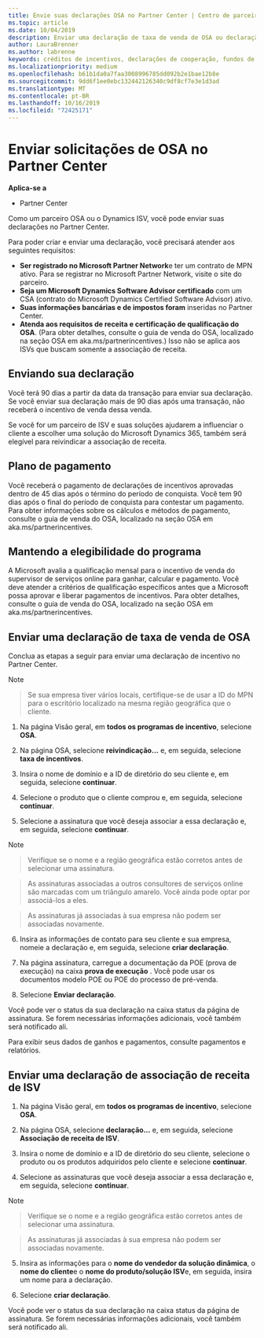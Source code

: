 ```yaml
---
title: Envie suas declarações OSA no Partner Center | Centro de parceiros
ms.topic: article
ms.date: 10/04/2019
description: Enviar uma declaração de taxa de venda de OSA ou declaração de associação de receita de ISV
author: LauraBrenner
ms.author: labrenne
keywords: créditos de incentivos, declarações de cooperação, fundos de cooperação, OSA, ISV, associação de receita
ms.localizationpriority: medium
ms.openlocfilehash: b61b1da0a7faa3008996785dd092b2e1bae12b8e
ms.sourcegitcommit: 9dd6f1ee0ebc132442126340c9df8cf7e3e1d3ad
ms.translationtype: MT
ms.contentlocale: pt-BR
ms.lasthandoff: 10/16/2019
ms.locfileid: "72425171"
---
```

# <a name="submit-your-osa-claims-in-partner-center"></a>Enviar solicitações de OSA no Partner Center

**Aplica-se a**

-  Partner Center

Como um parceiro OSA ou o Dynamics ISV, você pode enviar suas declarações no Partner Center. 

Para poder criar e enviar uma declaração, você precisará atender aos seguintes requisitos: 
-   **Ser registrado no Microsoft Partner Network**e ter um contrato de MPN ativo. Para se registrar no Microsoft Partner Network, visite o site do parceiro. 
-   **Seja um Microsoft Dynamics Software Advisor certificado** com um CSA (contrato do Microsoft Dynamics Certified Software Advisor) ativo. 
-   **Suas informações bancárias e de impostos foram** inseridas no Partner Center. 
-   **Atenda aos requisitos de receita e certificação de qualificação do OSA**. (Para obter detalhes, consulte o guia de venda do OSA, localizado na seção OSA em aka.ms/partnerincentives.) Isso não se aplica aos ISVs que buscam somente a associação de receita. 

## <a name="submitting-your-claim"></a>Enviando sua declaração

Você terá 90 dias a partir da data da transação para enviar sua declaração. Se você enviar sua declaração mais de 90 dias após uma transação, não receberá o incentivo de venda dessa venda. 

Se você for um parceiro de ISV e suas soluções ajudarem a influenciar o cliente a escolher uma solução do Microsoft Dynamics 365, também será elegível para reivindicar a associação de receita.   

## <a name="payment-schedule"></a>Plano de pagamento

Você receberá o pagamento de declarações de incentivos aprovadas dentro de 45 dias após o término do período de conquista. Você tem 90 dias após o final do período de conquista para contestar um pagamento. Para obter informações sobre os cálculos e métodos de pagamento, consulte o guia de venda do OSA, localizado na seção OSA em aka.ms/partnerincentives.

## <a name="maintaining-your-program-eligibility"></a>Mantendo a elegibilidade do programa

A Microsoft avalia a qualificação mensal para o incentivo de venda do supervisor de serviços online para ganhar, calcular e pagamento. Você deve atender a critérios de qualificação específicos antes que a Microsoft possa aprovar e liberar pagamentos de incentivos. Para obter detalhes, consulte o guia de venda do OSA, localizado na seção OSA em aka.ms/partnerincentives.

## <a name="submit-an-osa-sell-fee-claim"></a>Enviar uma declaração de taxa de venda de OSA

Conclua as etapas a seguir para enviar uma declaração de incentivo no Partner Center.  

>[!NOTE]

>Se sua empresa tiver vários locais, certifique-se de usar a ID do MPN para o escritório localizado na mesma região geográfica que o cliente. 

1.  Na página Visão geral, em **todos os programas de incentivo**, selecione **OSA**.

2.  Na página OSA, selecione **reivindicação...** e, em seguida, selecione **taxa de incentivos**.

3.  Insira o nome de domínio e a ID de diretório do seu cliente e, em seguida, selecione **continuar**. 

4.  Selecione o produto que o cliente comprou e, em seguida, selecione **continuar**. 

5.  Selecione a assinatura que você deseja associar a essa declaração e, em seguida, selecione **continuar**.

>[!NOTE]

>Verifique se o nome e a região geográfica estão corretos antes de selecionar uma assinatura. 

>As assinaturas associadas a outros consultores de serviços online são marcadas com um triângulo amarelo. Você ainda pode optar por associá-los a eles. 

>As assinaturas já associadas à sua empresa não podem ser associadas novamente.  

6.  Insira as informações de contato para seu cliente e sua empresa, nomeie a declaração e, em seguida, selecione **criar declaração**. 

7.  Na página assinatura, carregue a documentação da POE (prova de execução) na caixa **prova de execução** . Você pode usar os documentos modelo POE ou POE do processo de pré-venda. 

8.  Selecione **Enviar declaração**.    

Você pode ver o status da sua declaração na caixa status da página de assinatura. Se forem necessárias informações adicionais, você também será notificado ali.

Para exibir seus dados de ganhos e pagamentos, consulte pagamentos e relatórios. 
 
## <a name="submit-an-isv-revenue-association-claim"></a>Enviar uma declaração de associação de receita de ISV

1.  Na página Visão geral, em **todos os programas de incentivo**, selecione **OSA**.

2.  Na página OSA, selecione **declaração...** e, em seguida, selecione **Associação de receita de ISV**.

3.  Insira o nome de domínio e a ID de diretório do seu cliente, selecione o produto ou os produtos adquiridos pelo cliente e selecione **continuar**. 

4.  Selecione as assinaturas que você deseja associar a essa declaração e, em seguida, selecione **continuar**.

>[!NOTE]

>Verifique se o nome e a região geográfica estão corretos antes de selecionar uma assinatura. 

>As assinaturas já associadas à sua empresa não podem ser associadas novamente.  

5.  Insira as informações para o **nome do vendedor da solução dinâmica**, o **nome do cliente**e o **nome do produto/solução ISV**e, em seguida, insira um nome para a declaração. 

6.  Selecione **criar declaração**. 

Você pode ver o status da sua declaração na caixa status da página de assinatura. Se forem necessárias informações adicionais, você também será notificado ali.
